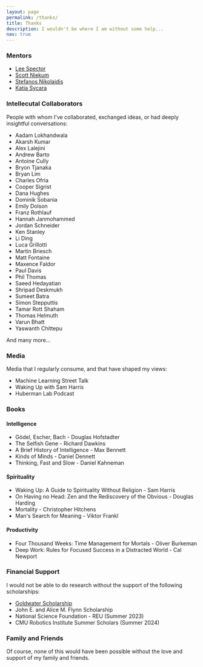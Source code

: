 ```yaml
---
layout: page
permalink: /thanks/
title: Thanks
description: I wouldn't be where I am without some help...
nav: true
---
```


### Mentors

- [Lee Spector](https://www.amherst.edu/people/facstaff/lspector)
- [Scott Niekum](https://people.cs.umass.edu/~sniekum/) 
- [Stefanos Nikolaidis](https://stefanosnikolaidis.net/)
- [Katia Sycara](https://www.ri.cmu.edu/ri-faculty/katia-sycara/)

### Intellecutal Collaborators

People with whom I've collaborated, exchanged ideas, or had deeply insightful conversations:

- Aadam Lokhandwala
- Akarsh Kumar
- Alex Lalejini
- Andrew Barto
- Antoine Cully
- Bryon Tjanaka
- Bryan Lim
- Charles Ofria
- Cooper Sigrist
- Dana Hughes
- Dominik Sobania
- Emily Dolson
- Franz Rothlauf
- Hannah Janmohammed
- Jordan Schneider
- Ken Stanley
- Li Ding
- Luca Grillotti
- Martin Briesch
- Matt Fontaine
- Maxence Faldor
- Paul Davis
- Phil Thomas
- Saeed Hedayatian
- Shripad Deskmukh
- Sumeet Batra
- Simon Stepputtis
- Tamar Rott Shaham
- Thomas Helmuth
- Varun Bhatt
- Yaswanth Chittepu

And many more...

### Media

Media that I regularly consume, and that have shaped my views:

- Machine Learning Street Talk
- Waking Up with Sam Harris
- Huberman Lab Podcast


### Books

#### Intelligence

- Gödel, Escher, Bach - Douglas Hofstadter
- The Selfish Gene - Richard Dawkins
- A Brief History of Intelligence - Max Bennett
- Kinds of Minds - Daniel Dennett
- Thinking, Fast and Slow - Daniel Kahneman

#### Spirituality

- Waking Up: A Guide to Spirituality Without Religion - Sam Harris
- On Having no Head: Zen and the Rediscovery of the Obvious - Douglas Harding
- Mortality - Christopher Hitchens
- Man's Search for Meaning - Viktor Frankl

#### Productivity
- Four Thousand Weeks: Time Management for Mortals - Oliver Burkeman
- Deep Work: Rules for Focused Success in a Distracted World - Cal Newport


### Financial Support

I would not be able to do research without the support of the following scholarships:

- [Goldwater Scholarship](https://goldwaterscholarship.gov)
- John E. and Alice M. Flynn Scholarship
- National Science Foundation - REU (Summer 2023)
- CMU Robotics Institute Summer Scholars (Summer 2024)


### Family and Friends

Of course, none of this would have been possible without the love and support of my family and friends.


